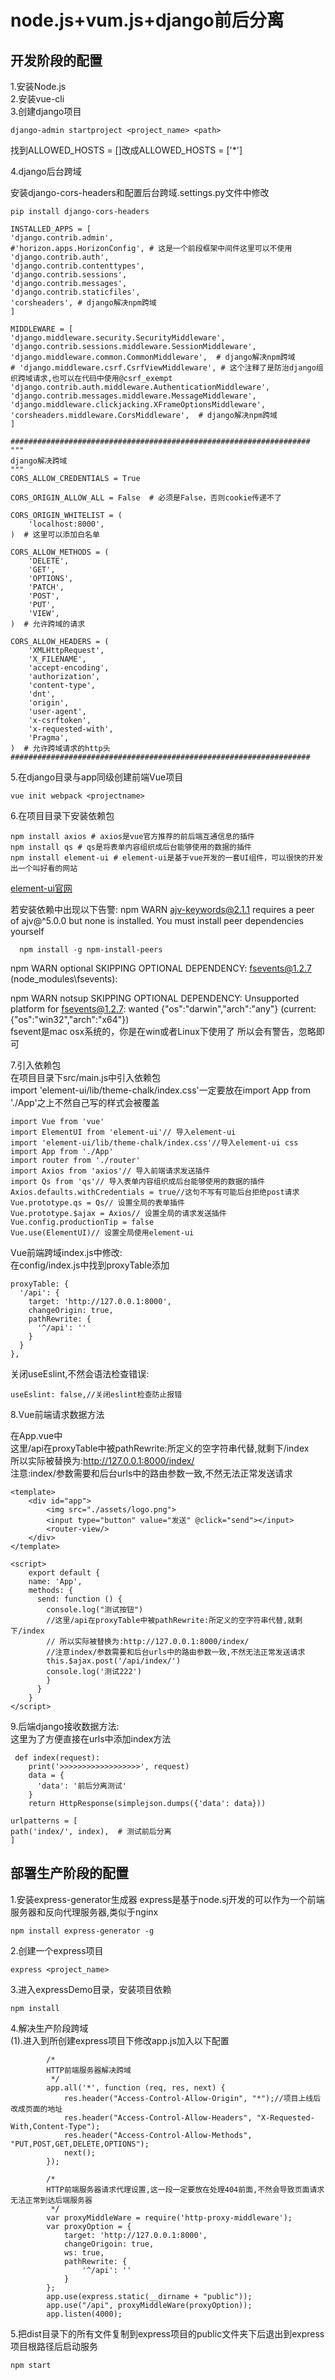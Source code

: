 # node.js+vum.js+django前后分离 
## 开发阶段的配置
1.安装Node.js<br>
2.安装vue-cli<br>
3.创建django项目<br>

    django-admin startproject <project_name> <path>
  找到ALLOWED_HOSTS = []改成ALLOWED_HOSTS = ['*']<br>
   
4.django后台跨域
   
   安装django-cors-headers和配置后台跨域.settings.py文件中修改
   
    pip install django-cors-headers
   
    INSTALLED_APPS = [
    'django.contrib.admin',
    #'horizon.apps.HorizonConfig', # 这是一个前段框架中间件这里可以不使用
    'django.contrib.auth',
    'django.contrib.contenttypes',
    'django.contrib.sessions',
    'django.contrib.messages',
    'django.contrib.staticfiles',
    'corsheaders', # django解决npm跨域
    ]
    
    MIDDLEWARE = [
    'django.middleware.security.SecurityMiddleware',
    'django.contrib.sessions.middleware.SessionMiddleware',
    'django.middleware.common.CommonMiddleware',  # django解决npm跨域
    # 'django.middleware.csrf.CsrfViewMiddleware', # 这个注释了是防治django组织跨域请求,也可以在代码中使用@csrf_exempt
    'django.contrib.auth.middleware.AuthenticationMiddleware',
    'django.contrib.messages.middleware.MessageMiddleware',
    'django.middleware.clickjacking.XFrameOptionsMiddleware',
    'corsheaders.middleware.CorsMiddleware',  # django解决npm跨域
    ]
    
    ###################################################################
    """
    django解决跨域
    """
    CORS_ALLOW_CREDENTIALS = True

    CORS_ORIGIN_ALLOW_ALL = False  # 必须是False，否则cookie传递不了

    CORS_ORIGIN_WHITELIST = (
        'localhost:8000',
    )  # 这里可以添加白名单

    CORS_ALLOW_METHODS = (
        'DELETE',
        'GET',
        'OPTIONS',
        'PATCH',
        'POST',
        'PUT',
        'VIEW',
    )  # 允许跨域的请求

    CORS_ALLOW_HEADERS = (
        'XMLHttpRequest',
        'X_FILENAME',
        'accept-encoding',
        'authorization',
        'content-type',
        'dnt',
        'origin',
        'user-agent',
        'x-csrftoken',
        'x-requested-with',
        'Pragma',
    )  # 允许跨域请求的http头
    ###################################################################
  
5.在django目录与app同级创建前端Vue项目<br>

    vue init webpack <projectname>
6.在项目目录下安装依赖包<br>

    npm install axios # axios是vue官方推荐的前后端互通信息的插件
    npm install qs # qs是将表单内容组织成后台能够使用的数据的插件
    npm install element-ui # element-ui是基于vue开发的一套UI组件，可以很快的开发出一个叫好看的网站
   [element-ui官网](http://element-cn.eleme.io/#/zh-CN/component/installation)
    
   若安装依赖中出现以下告警:
   npm WARN ajv-keywords@2.1.1 requires a peer of ajv@^5.0.0 but none is installed. You must install peer dependencies yourself
    
      npm install -g npm-install-peers
   npm WARN optional SKIPPING OPTIONAL DEPENDENCY: fsevents@1.2.7 (node_modules\fsevents):<br>
   
   npm WARN notsup SKIPPING OPTIONAL DEPENDENCY: Unsupported platform for fsevents@1.2.7: wanted {"os":"darwin","arch":"any"} (current: {"os":"win32","arch":"x64"})<br>
   fsevent是mac osx系统的，你是在win或者Linux下使用了 所以会有警告，忽略即可<br>
   
   
7.引入依赖包<br>
   在项目目录下src/main.js中引入依赖包<br> 
   import 'element-ui/lib/theme-chalk/index.css'一定要放在import App from './App'之上不然自己写的样式会被覆盖<br>
   
    import Vue from 'vue'
    import ElementUI from 'element-ui'// 导入element-ui
    import 'element-ui/lib/theme-chalk/index.css'//导入element-ui css
    import App from './App'
    import router from './router'
    import Axios from 'axios'// 导入前端请求发送插件
    import Qs from 'qs'// 导入表单内容组织成后台能够使用的数据的插件
    Axios.defaults.withCredentials = true//这句不写有可能后台拒绝post请求
    Vue.prototype.qs = Qs// 设置全局的表单插件
    Vue.prototype.$ajax = Axios// 设置全局的请求发送插件
    Vue.config.productionTip = false
    Vue.use(ElementUI)// 设置全局使用element-ui
    
   Vue前端跨域index.js中修改:<br>
   在config/index.js中找到proxyTable添加<br>
   
    proxyTable: {
      '/api': {
        target: 'http://127.0.0.1:8000',
        changeOrigin: true,
        pathRewrite: {
          '^/api': ''
        }
      }
    },
   
   关闭useEslint,不然会语法检查错误:
   
    useEslint: false,//关闭eslint检查防止报错

8.Vue前端请求数据方法<br>

   在App.vue中<br>
   这里/api在proxyTable中被pathRewrite:所定义的空字符串代替,就剩下/index<br>
   所以实际被替换为:http://127.0.0.1:8000/index/<br>
   注意:index/参数需要和后台urls中的路由参数一致,不然无法正常发送请求<br>
   
    <template>
        <div id="app">
            <img src="./assets/logo.png">
            <input type="button" value="发送" @click="send"></input>
            <router-view/>
        </div>
    </template>
    
    <script>
        export default {
        name: 'App',
        methods: {
          send: function () {
            console.log("测试按钮")
            //这里/api在proxyTable中被pathRewrite:所定义的空字符串代替,就剩下/index
            // 所以实际被替换为:http://127.0.0.1:8000/index/
            //注意index/参数需要和后台urls中的路由参数一致,不然无法正常发送请求
            this.$ajax.post('/api/index/')
            console.log('测试222')
            }
          }
        }
    </script>
    
9.后端django接收数据方法:<br>
    这里为了方便直接在urls中添加index方法<br>
    
     def index(request):
        print('>>>>>>>>>>>>>>>>>>', request)
        data = {
          'data': '前后分离测试'
        }
        return HttpResponse(simplejson.dumps({'data': data}))
        
    urlpatterns = [
    path('index/', index),  # 测试前后分离
    ]
    
## 部署生产阶段的配置
   1.安装express-generator生成器
        express是基于node.sj开发的可以作为一个前端服务器和反向代理服务器,类似于nginx<br>
        
    npm install express-generator -g
   2.创建一个express项目
   
    express <project_name>
   3.进入expressDemo目录，安装项目依赖
    
    npm install
   4.解决生产阶段跨域<br>
    (1).进入到所创建express项目下修改app.js加入以下配置
        
            /*
            HTTP前端服务器解决跨域
             */
            app.all('*', function (req, res, next) {
                res.header("Access-Control-Allow-Origin", "*");//项目上线后改成页面的地址
                res.header("Access-Control-Allow-Headers", "X-Requested-With,Content-Type");
                res.header("Access-Control-Allow-Methods", "PUT,POST,GET,DELETE,OPTIONS");
                next();
            });

            /*
            HTTP前端服务器请求代理设置,这一段一定要放在处理404前面,不然会导致页面请求无法正常到达后端服务器
             */
            var proxyMiddleWare = require('http-proxy-middleware');
            var proxyOption = {
                target: 'http://127.0.0.1:8000',
                changeOrigoin: true,
                ws: true,
                pathRewrite: {
                    '^/api': ''
                }
            };
            app.use(express.static(__dirname + "public"));
            app.use("/api", proxyMiddleWare(proxyOption));
            app.listen(4000);
   5.把dist目录下的所有文件复制到express项目的public文件夹下后退出到express项目根路径后启动服务
   
    npm start
